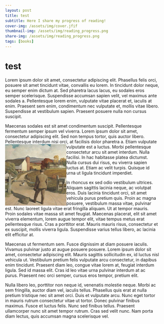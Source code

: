 ```yaml
---
layout: post
title: test
subtitle: Here I share my progress of reading!
cover-img: /assets/img/cover.jfif
thumbnail-img: /assets/img/reading_progress.png
share-img: /assets/img/reading_progress.png
tags: [books]
---
```





# test

Lorem ipsum dolor sit amet, consectetur adipiscing elit. Phasellus felis orci, posuere sit amet tincidunt vitae, convallis eu lorem. In tincidunt dolor neque, eu semper enim dictum at. Sed pharetra lacus lacus, eu sodales eros semper scelerisque. Suspendisse accumsan sapien velit, vel maximus ante sodales a. Pellentesque lorem enim, vulputate vitae placerat et, iaculis at enim. Praesent sem enim, condimentum nec vulputate et, mollis vitae libero. Suspendisse at vestibulum sapien. Praesent posuere nulla non cursus suscipit.

Maecenas sodales est sit amet condimentum suscipit. Pellentesque fermentum semper ipsum vel viverra. Lorem ipsum dolor sit amet, consectetur adipiscing elit. Sed non tempus tortor, quis auctor libero. Pellentesque interdum nisi orci, at facilisis dolor pharetra a. <img src="../assets/img/292436877_5651816031516333_5372716060179453830_n.jpg" width="200" height="200" align="left" padding="10px" margin="5px" />Etiam vulputate vulputate est a luctus. Morbi pellentesque consectetur arcu sit amet interdum. Nulla facilisi. In hac habitasse platea dictumst. Nulla cursus dui risus, eu viverra sapien luctus at. Etiam ac velit turpis. Quisque id urna ut ligula tincidunt imperdiet.

In rhoncus ex sed odio vestibulum ultrices. Aliquam sagittis lacinia neque, ac volutpat eros. Duis lacinia tincidunt orci, sit amet vehicula purus pretium quis. Proin ac magna posuere, vestibulum massa vitae, pulvinar est. Nunc laoreet ligula vitae erat fringilla aliquam. Ut at tempor mauris. Proin sodales vitae massa sit amet feugiat. Maecenas placerat, elit sit amet viverra elementum, lorem augue tempor elit, vitae tempus metus erat pellentesque risus. Cras a porttitor erat. Mauris mauris risus, consectetur et ex suscipit, mollis viverra ligula. Suspendisse varius tellus libero, ac lacinia elit efficitur at.

Maecenas ut fermentum sem. Fusce dignissim at diam posuere iaculis. Vivamus pulvinar justo at augue posuere posuere. Lorem ipsum dolor sit amet, consectetur adipiscing elit. Mauris sagittis sollicitudin ex, id luctus nisl vehicula ut. Vestibulum pretium felis vulputate arcu consectetur, in dapibus enim tincidunt. Praesent diam leo, congue vitae lorem at, feugiat interdum ligula. Sed id massa elit. Cras id leo vitae urna pulvinar interdum at ac purus. Praesent nec orci semper, cursus eros tempor, pretium elit.

Nulla libero leo, porttitor non neque id, venenatis molestie neque. Morbi ac sem fringilla, auctor diam vel, iaculis tellus. Phasellus quis erat at nulla pretium tristique nec sit amet orci. Duis et vulputate arcu. Nunc eget tortor in mauris rutrum consectetur vitae ut tortor. Donec pulvinar finibus maximus. Fusce et luctus felis. Nunc sed finibus tellus. Praesent ullamcorper nunc sit amet tempor rutrum. Cras sed velit nunc. Nam porta diam lectus, quis accumsan magna scelerisque vel.
